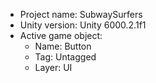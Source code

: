 <!-- UNITY CODE ASSIST INSTRUCTIONS START -->
- Project name: SubwaySurfers
- Unity version: Unity 6000.2.1f1
- Active game object:
  - Name: Button
  - Tag: Untagged
  - Layer: UI
<!-- UNITY CODE ASSIST INSTRUCTIONS END -->